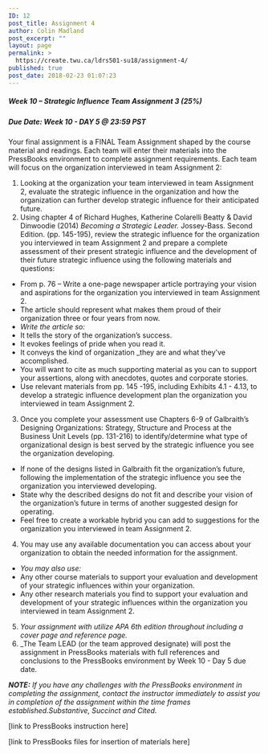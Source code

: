 ```yaml
---
ID: 12
post_title: Assignment 4
author: Colin Madland
post_excerpt: ""
layout: page
permalink: >
  https://create.twu.ca/ldrs501-su18/assignment-4/
published: true
post_date: 2018-02-23 01:07:23
---
```

##### **Week 10 – Strategic Influence Team Assignment 3 (25%)**

##### **Due Date: Week 10 - DAY 5 @ 23:59 PST**

Your final assignment is a FINAL Team Assignment shaped by the course material and readings. Each team will enter their materials into the PressBooks environment to complete assignment requirements. Each team will focus on the organization interviewed in team Assignment 2:

1. Looking at the organization your team interviewed in team Assignment 2, evaluate the strategic influence in the organization and how the organization can further develop strategic influence for their anticipated future.
2. Using chapter 4 of Richard Hughes, Katherine Colarelli Beatty &amp; David Dinwoodie (2014) _Becoming a Strategic Leader._ Jossey-Bass. Second Edition. (pp. 145-195), review the strategic influence for the organization you interviewed in team Assignment 2 and prepare a complete assessment of their present strategic influence and the development of their future strategic influence using the following materials and questions:
* From p. 76 – Write a one-page newspaper article portraying your vision and aspirations for the organization you interviewed in team Assignment 2.
* The article should represent what makes them proud of their organization three or four years from now.
* _Write the article so:_
* It tells the story of the organization’s success.
* It evokes feelings of pride when you read it.
* It conveys the kind of organization _they are and what they've accomplished.
* You will want to cite as much supporting material as you can to support your assertions, along with anecdotes, quotes and corporate stories.
* Use relevant materials from pp. 145 -195, including Exhibits 4.1 - 4.13, to develop a strategic influence development plan the organization you interviewed in team Assignment 2.
3. Once you complete your assessment use Chapters 6-9 of Galbraith’s Designing Organizations: Strategy, Structure and Process
at the Business Unit Levels (pp. 131-216) to identify/determine what type of organizational design is best served by the
strategic influence you see the organization developing.
* If none of the designs listed in Galbraith fit the organization’s future, following the implementation of
the strategic influence you see the organization you interviewed developing.
* State why the described designs do not fit and describe your vision of the organization’s future in terms of another suggested design for operating.
* Feel free to create a workable hybrid you can add to suggestions for the organization you interviewed in team Assignment 2.
4. You may use any available documentation you can access about your organization to obtain the needed information for the assignment.
* _You may also use:_
* Any other course materials to support your evaluation and development of your strategic influences within your organization.
* Any other research materials you find to support your evaluation and development of your strategic influences within the organization you interviewed in team Assignment 2.
5. _Your assignment with utilize APA 6th edition throughout including a cover page and reference page._
6. _The Team LEAD (or the team approved designate) will post the assignment in PressBooks materials with full references and conclusions to the PressBooks environment by Week 10 - Day 5 due date.

_**NOTE:** If you have any challenges with the PressBooks environment in completing the assignment, contact the instructor immediately to assist you in completion of the assignment within the time frames established.Substantive, Succinct and Cited._

[link to PressBooks instruction here]

[link to PressBooks files for insertion of materials here]
